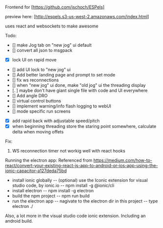 Frontend for [https://github.com/jschoch/ESPels]

preview here: [http://espels.s3-us-west-2.amazonaws.com/index.html]

uses react and websockets to make awesome

Todo:

 - [] make Jog tab on "new jog" ui default
 - [] convert all json to msgpack
 - [x] lock UI on rapid move
 - [] add UI lock to "new jog" ui
 - [] Add better landing page and prompt to set mode
 - [] fix ws reconnections
 - [] when "new jog" ui done, make "old jog" ui the threading display
 - [. ] maybe don't have giant single file with code and UI everywhere
 - [] Add angle DRO
 - [] virtual control buttons
 - [] implement warning/info flash logging to webUI
 - [] mode specific run screens
 - [x] add rapid back with adjustable speed/pitch 
 - [x] when beginning threading store the staring point somewhere, calculate delta when moving offets

Fix: 

1. WS reconnection timer not workig well with react hooks

Running the electron app:
Referenced from https://medium.com/how-to-react/convert-your-existing-react-js-app-to-android-or-ios-app-using-the-ionic-capacitor-a127deda75bd

- install ionic globally
-- (optional) use the Iconic extension for visual studio code, by ionic.io
-- npm install -g @ionic/cli
- install electron
-- npm install -g electron
- build the npm project
-- npm run build
- run the electron app
-- nagivate to the electron dir in this project
-- type electron ./

Also, a lot more in the visual studio code ionic extension. Including an android build.
